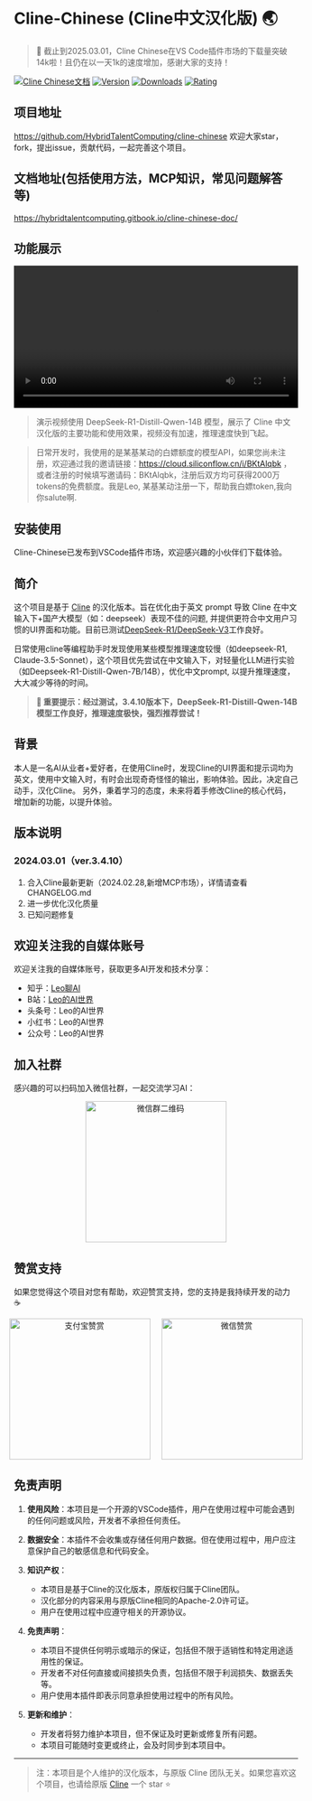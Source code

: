 # Cline-Chinese (Cline中文汉化版) 🌏

> 🎉 截止到2025.03.01，Cline Chinese在VS Code插件市场的下载量突破14k啦！且仍在以一天1k的速度增加，感谢大家的支持！

<p align="center">

[![Cline Chinese文档](https://img.shields.io/badge/Cline%20Chinese-文档-blue)](https://hybridtalentcomputing.gitbook.io/cline-chinese-doc/) [![Version](https://img.shields.io/visual-studio-marketplace/v/HybridTalentComputing.cline-chinese)](https://marketplace.visualstudio.com/items?itemName=HybridTalentComputing.cline-chinese) [![Downloads](https://img.shields.io/visual-studio-marketplace/d/HybridTalentComputing.cline-chinese)](https://marketplace.visualstudio.com/items?itemName=HybridTalentComputing.cline-chinese) [![Rating](https://img.shields.io/visual-studio-marketplace/r/HybridTalentComputing.cline-chinese)](https://marketplace.visualstudio.com/items?itemName=HybridTalentComputing.cline-chinese)

</p>

## 项目地址
https://github.com/HybridTalentComputing/cline-chinese
欢迎大家star，fork，提出issue，贡献代码，一起完善这个项目。

## 文档地址(包括使用方法，MCP知识，常见问题解答等)
https://hybridtalentcomputing.gitbook.io/cline-chinese-doc/

## 功能展示

<video width="100%" controls src="https://github.com/user-attachments/assets/a6db47a9-08d7-4d20-afa0-110d23b71a81"></video>
> 演示视频使用 DeepSeek-R1-Distill-Qwen-14B 模型，展示了 Cline 中文汉化版的主要功能和使用效果，视频没有加速，推理速度快到飞起。

> 日常开发时，我使用的是某基某动的白嫖额度的模型API，如果您尚未注册，欢迎通过我的邀请链接：https://cloud.siliconflow.cn/i/BKtAlqbk ，或者注册的时候填写邀请码：BKtAlqbk，注册后双方均可获得2000万tokens的免费额度。我是Leo, 某基某动注册一下，帮助我白嫖token,我向你salute啊.

## 安装使用
Cline-Chinese已发布到VSCode插件市场，欢迎感兴趣的小伙伴们下载体验。

## 简介

这个项目是基于 [Cline](https://github.com/cline/cline) 的汉化版本。旨在优化由于英文 prompt 导致 Cline 在中文输入下+国产大模型（如：deepseek）表现不佳的问题, 并提供更符合中文用户习惯的UI界面和功能。目前已测试[DeepSeek-R1/DeepSeek-V3](https://github.com/deepseek-ai/DeepSeek-R1)工作良好。

日常使用cline等编程助手时发现使用某些模型推理速度较慢（如deepseek-R1, Claude-3.5-Sonnet），这个项目优先尝试在中文输入下，对轻量化LLM进行实验（如Deepseek-R1-Distill-Qwen-7B/14B），优化中文prompt, 以提升推理速度，大大减少等待的时间。

> **🚀 重要提示：经过测试，3.4.10版本下，DeepSeek-R1-Distill-Qwen-14B 模型工作良好，推理速度极快，强烈推荐尝试！**

## 背景

本人是一名AI从业者+爱好者，在使用Cline时，发现Cline的UI界面和提示词均为英文，使用中文输入时，有时会出现奇奇怪怪的输出，影响体验。因此，决定自己动手，汉化Cline。
另外，秉着学习的态度，未来将着手修改Cline的核心代码，增加新的功能，以提升体验。

## 版本说明

### 2024.03.01（ver.3.4.10）

1. 合入Cline最新更新（2024.02.28,新增MCP市场），详情请查看CHANGELOG.md
2. 进一步优化汉化质量
3. 已知问题修复

## 欢迎关注我的自媒体账号

欢迎关注我的自媒体账号，获取更多AI开发和技术分享：

- 知乎：[Leo聊AI](https://www.zhihu.com/people/HTCMAX)
- B站：[Leo的AI世界](https://space.bilibili.com/23409884?spm_id_from=333.1007.0.0)
- 头条号：Leo的AI世界
- 小红书：Leo的AI世界
- 公众号：Leo的AI世界

## 加入社群

感兴趣的可以扫码加入微信社群，一起交流学习AI：

<div align="center">
  <img src="https://github.com/user-attachments/assets/afc4e7e5-8b88-4c31-942c-a248dd81e00d" alt="微信群二维码" width="250" />
</div>

## 赞赏支持

如果您觉得这个项目对您有帮助，欢迎赞赏支持，您的支持是我持续开发的动力 ☕

<div align="center" style="display: flex; justify-content: center; gap: 20px;">

  <img src="https://github.com/user-attachments/assets/f01e4514-e8ec-48de-883a-9f6fbd05c2a0" alt="支付宝赞赏" width="250" />
  <img src="https://github.com/user-attachments/assets/f4ee93ba-2960-46be-96a7-faaff3a0c38c" alt="微信赞赏" width="250" />

</div>

## 免责声明

1. **使用风险**：本项目是一个开源的VSCode插件，用户在使用过程中可能会遇到的任何问题或风险，开发者不承担任何责任。

2. **数据安全**：本插件不会收集或存储任何用户数据。但在使用过程中，用户应注意保护自己的敏感信息和代码安全。

3. **知识产权**：
   - 本项目是基于Cline的汉化版本，原版权归属于Cline团队。
   - 汉化部分的内容采用与原版Cline相同的Apache-2.0许可证。
   - 用户在使用过程中应遵守相关的开源协议。

4. **免责声明**：
   - 本项目不提供任何明示或暗示的保证，包括但不限于适销性和特定用途适用性的保证。
   - 开发者不对任何直接或间接损失负责，包括但不限于利润损失、数据丢失等。
   - 用户使用本插件即表示同意承担使用过程中的所有风险。

5. **更新和维护**：
   - 开发者将努力维护本项目，但不保证及时更新或修复所有问题。
   - 本项目可能随时变更或终止，会及时同步到本项目中。
---

> 注：本项目是个人维护的汉化版本，与原版 Cline 团队无关。如果您喜欢这个项目，也请给原版 [Cline](https://github.com/cline/cline) 一个 star ⭐️

